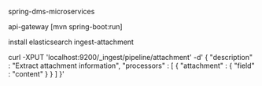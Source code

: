 spring-dms-microservices

api-gateway [mvn spring-boot:run]

install elasticsearch ingest-attachment

curl -XPUT 'localhost:9200/_ingest/pipeline/attachment' -d'
{
  "description" : "Extract attachment information",
  "processors" : [
    {
      "attachment" : {
        "field" : "content"
      }
    }
  ]
}'